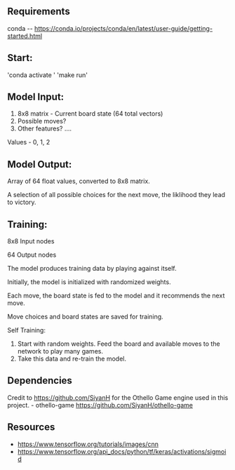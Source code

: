 ## Requirements

conda -- <https://conda.io/projects/conda/en/latest/user-guide/getting-started.html>

## Start:

'conda activate <env>'
'make run'

## Model Input: 

1. 8x8 matrix - Current board state (64 total vectors)
2. Possible moves? 
3. Other features? ....

Values - 0, 1, 2 


## Model Output:

Array of 64 float values, converted to 8x8 matrix.

A selection of all possible choices for the next move, the liklihood they lead to victory.


## Training: 

8x8 Input nodes

64 Output nodes

The model produces training data by playing against itself. 

Initially, the model is initialized with randomized weights. 

Each move, the board state is fed to the model and it recommends the next move. 

Move choices and board states are saved for training.


Self Training: 

1. Start with random weights. Feed the board and available moves to the network to play many games. 
2. Take this data and re-train the model. 


## Dependencies 

Credit to https://github.com/SiyanH for the Othello Game engine used in this project.
    - othello-game <https://github.com/SiyanH/othello-game>

## Resources

- <https://www.tensorflow.org/tutorials/images/cnn>
- <https://www.tensorflow.org/api_docs/python/tf/keras/activations/sigmoid>


